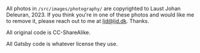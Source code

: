 All photos in `/src/images/photography/` are copyrighted to Laust Johan Deleuran, 2023. If you think you're in one of these photos and would like me to remove it, please reach out to me at ljd@ljd.dk. Thanks.

All original code is CC-ShareAlike.

All Gatsby code is whatever license they use.
